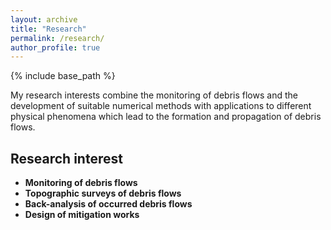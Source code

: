 ```yaml
---
layout: archive
title: "Research"
permalink: /research/
author_profile: true
---
```


{% include base_path %}

My research interests combine the monitoring of debris flows and the development of suitable numerical methods with applications to different physical phenomena which lead to the formation and propagation of debris flows.

## Research interest
* <b> Monitoring of debris flows</b>
* <b> Topographic surveys of debris flows</b>
* <b> Back-analysis of occurred debris flows</b>
* <b> Design of mitigation works</b>

